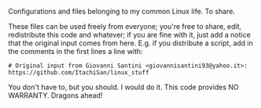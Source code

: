 Configurations and files belonging to my common Linux life. To share.

These files can be used freely from everyone; you're free to share, edit, redistribute this code and whatever;
if you are fine with it, just add a notice that the original input comes from here.
E.g. if you distribute a script, add in the comments in the first lines a line with:
```
# Original input from Giovanni Santini <giovannisantini93@yahoo.it>: https://github.com/ItachiSan/linux_stuff
```
You don't have to, but you should. I would do it.
This code provides NO WARRANTY. Dragons ahead!

